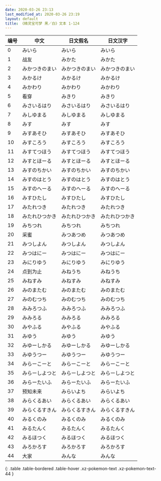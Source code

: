 ```yaml
---
date: 2020-03-26 23:13
last_modified_at: 2020-03-26 23:19
layout: default
title: 《精灵宝可梦 黑／白》文本 1-124
---
```

| 编号 | 中文 | 日文假名 | 日文汉字 |
| ---- | ---- | ---- | --- |
| 0 | みいら | みいら | みいら |
| 1 | 战友 | みかた | みかた |
| 2 | みかつきのまい | みかつきのまい | みかつきのまい |
| 3 | みかるけ | みかるけ | みかるけ |
| 4 | みかわり | みかわり | みかわり |
| 5 | 看穿 | みきり | みきり |
| 6 | みさいるはり | みさいるはり | みさいるはり |
| 7 | みしゆまる | みしゆまる | みしゆまる |
| 8 | みす | みす | みす |
| 9 | みすあそひ | みすあそひ | みすあそひ |
| 10 | みすころう | みすころう | みすころう |
| 11 | みすてつほう | みすてつほう | みすてつほう |
| 12 | みすとほーる | みすとほーる | みすとほーる |
| 13 | みすのちかい | みすのちかい | みすのちかい |
| 14 | みすのはとう | みすのはとう | みすのはとう |
| 15 | みすのへーる | みすのへーる | みすのへーる |
| 16 | みすひたし | みすひたし | みすひたし |
| 17 | みたれつき | みたれつき | みたれつき |
| 18 | みたれひつかき | みたれひつかき | みたれひつかき |
| 19 | みちつれ | みちつれ | みちつれ |
| 20 | 采蜜 | みつあつめ | みつあつめ |
| 21 | みつしよん | みつしよん | みつしよん |
| 22 | みつはにー | みつはにー | みつはにー |
| 23 | みにりゆう | みにりゆう | みにりゆう |
| 24 | 点到为止 | みねうち | みねうち |
| 25 | みねすみ | みねすみ | みねすみ |
| 26 | みのまたむ | みのまたむ | みのまたむ |
| 27 | みのむつち | みのむつち | みのむつち |
| 28 | みみろつふ | みみろつふ | みみろつふ |
| 29 | みみろる | みみろる | みみろる |
| 30 | みやふる | みやふる | みやふる |
| 31 | みゆう | みゆう | みゆう |
| 32 | みゆーしかる | みゆーしかる | みゆーしかる |
| 33 | みゆうつー | みゆうつー | みゆうつー |
| 34 | みらーこーと | みらーこーと | みらーこーと |
| 35 | みらーしよつと | みらーしよつと | みらーしよつと |
| 36 | みらーたいふ | みらーたいふ | みらーたいふ |
| 37 | 预知未来 | みらいよち | みらいよち |
| 38 | みらくるあい | みらくるあい | みらくるあい |
| 39 | みらくるすきん | みらくるすきん | みらくるすきん |
| 40 | みるくのみ | みるくのみ | みるくのみ |
| 41 | みるたんく | みるたんく | みるたんく |
| 42 | みるほつく | みるほつく | みるほつく |
| 43 | みろかろす | みろかろす | みろかろす |
| 44 | 大家 | みんな | みんな |
{: .table .table-bordered .table-hover .xz-pokemon-text .xz-pokemon-text-44 }